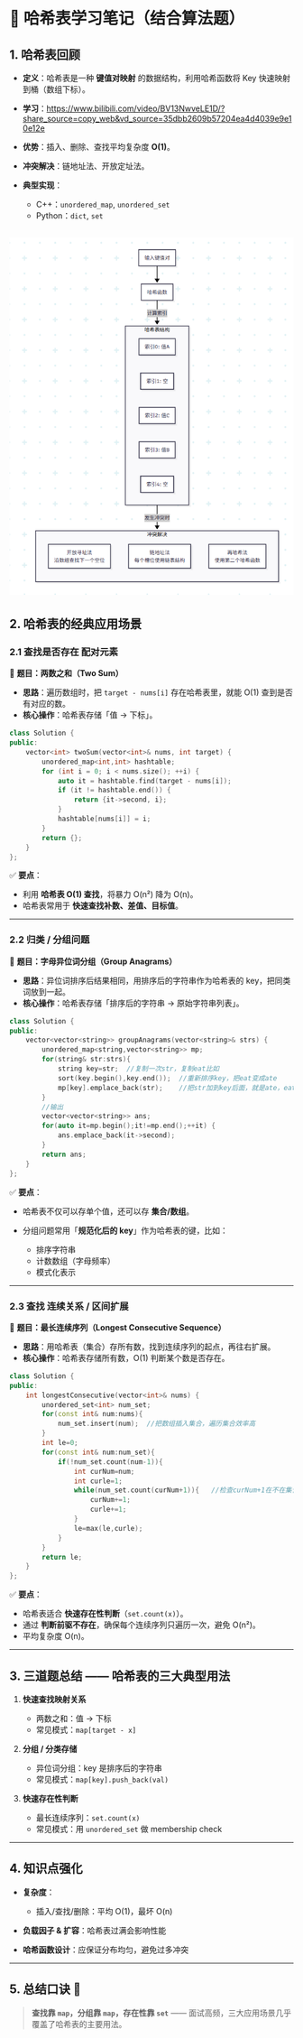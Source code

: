 
# 📒 哈希表学习笔记（结合算法题）

## 1. 哈希表回顾

* **定义**：哈希表是一种 **键值对映射** 的数据结构，利用哈希函数将 Key 快速映射到桶（数组下标）。
* **学习**：https://www.bilibili.com/video/BV13NwveLE1D/?share_source=copy_web&vd_source=35dbb2609b57204ea4d4039e9e10e12e
* **优势**：插入、删除、查找平均复杂度 **O(1)**。
* **冲突解决**：链地址法、开放定址法。
* **典型实现**：

  * C++：`unordered_map`, `unordered_set`
  * Python：`dict`, `set`
  
![哈希表结构示意图](image/hash_table.png)
---

## 2. 哈希表的经典应用场景

### 2.1 查找是否存在 **配对元素**

📌 **题目：两数之和（Two Sum）**

* **思路**：遍历数组时，把 `target - nums[i]` 存在哈希表里，就能 O(1) 查到是否有对应的数。
* **核心操作**：哈希表存储「值 -> 下标」。

```cpp
class Solution {
public:
    vector<int> twoSum(vector<int>& nums, int target) {
        unordered_map<int,int> hashtable;
        for (int i = 0; i < nums.size(); ++i) {
            auto it = hashtable.find(target - nums[i]);
            if (it != hashtable.end()) {
                return {it->second, i};
            }
            hashtable[nums[i]] = i;
        }
        return {};
    }
};
```

✅ **要点**：

* 利用 **哈希表 O(1) 查找**，将暴力 O(n²) 降为 O(n)。
* 哈希表常用于 **快速查找补数、差值、目标值**。

---

### 2.2 归类 / 分组问题

📌 **题目：字母异位词分组（Group Anagrams）**

* **思路**：异位词排序后结果相同，用排序后的字符串作为哈希表的 key，把同类词放到一起。
* **核心操作**：哈希表存储「排序后的字符串 -> 原始字符串列表」。

```cpp
class Solution {
public:
    vector<vector<string>> groupAnagrams(vector<string>& strs) {
        unordered_map<string,vector<string>> mp;
        for(string& str:strs){
            string key=str;  //复制一次str，复制eat比如
            sort(key.begin(),key.end());  //重新排序key，把eat变成ate
            mp[key].emplace_back(str);    //把str加到key后面，就是ate，eat
        }
        //输出
        vector<vector<string>> ans;
        for(auto it=mp.begin();it!=mp.end();++it) {
            ans.emplace_back(it->second);
        }
        return ans;
    }
};
```

✅ **要点**：

* 哈希表不仅可以存单个值，还可以存 **集合/数组**。
* 分组问题常用「**规范化后的 key**」作为哈希表的键，比如：

  * 排序字符串
  * 计数数组（字母频率）
  * 模式化表示

---

### 2.3 查找 **连续关系 / 区间扩展**

📌 **题目：最长连续序列（Longest Consecutive Sequence）**

* **思路**：用哈希表（集合）存所有数，找到连续序列的起点，再往右扩展。
* **核心操作**：哈希表存储所有数，O(1) 判断某个数是否存在。

```cpp
class Solution {
public:
    int longestConsecutive(vector<int>& nums) {
        unordered_set<int> num_set;
        for(const int& num:nums){
            num_set.insert(num);  //把数组插入集合，遍历集合效率高
        }
        int le=0;
        for(const int& num:num_set){
            if(!num_set.count(num-1)){
                int curNum=num;
                int curle=1;
                while(num_set.count(curNum+1)){   //检查curNum+1在不在集合里
                    curNum+=1;
                    curle+=1;
                }
                le=max(le,curle);
            }
        }
        return le;
    }
};
```

✅ **要点**：

* 哈希表适合 **快速存在性判断**（`set.count(x)`）。
* 通过 **判断前驱不存在**，确保每个连续序列只遍历一次，避免 O(n²)。
* 平均复杂度 O(n)。

---

## 3. 三道题总结 —— 哈希表的三大典型用法

1. **快速查找映射关系**

   * 两数之和：值 → 下标
   * 常见模式：`map[target - x]`

2. **分组 / 分类存储**

   * 异位词分组：key 是排序后的字符串
   * 常见模式：`map[key].push_back(val)`

3. **快速存在性判断**

   * 最长连续序列：`set.count(x)`
   * 常见模式：用 `unordered_set` 做 membership check

---

## 4. 知识点强化

* **复杂度**：

  * 插入/查找/删除：平均 O(1)，最坏 O(n)
* **负载因子 & 扩容**：哈希表过满会影响性能
* **哈希函数设计**：应保证分布均匀，避免过多冲突

---

## 5. 总结口诀 📝

> **查找靠 `map`，分组靠 `map`，存在性靠 `set`**
> —— 面试高频，三大应用场景几乎覆盖了哈希表的主要用法。




